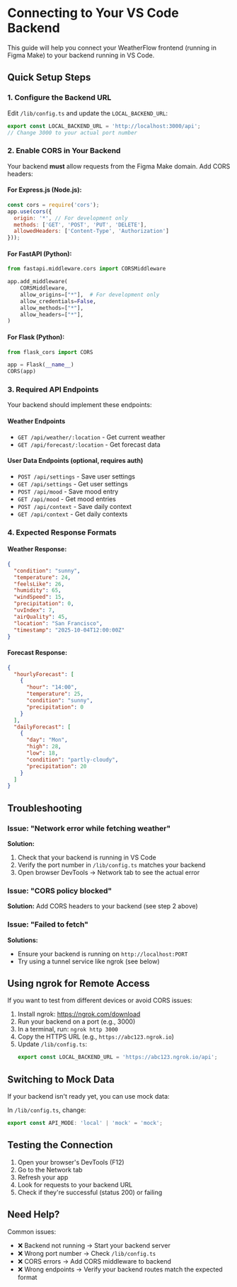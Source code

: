 # Connecting to Your VS Code Backend

This guide will help you connect your WeatherFlow frontend (running in Figma Make) to your backend running in VS Code.

## Quick Setup Steps

### 1. Configure the Backend URL

Edit `/lib/config.ts` and update the `LOCAL_BACKEND_URL`:

```typescript
export const LOCAL_BACKEND_URL = 'http://localhost:3000/api';
// Change 3000 to your actual port number
```

### 2. Enable CORS in Your Backend

Your backend **must** allow requests from the Figma Make domain. Add CORS headers:

#### For Express.js (Node.js):
```javascript
const cors = require('cors');
app.use(cors({
  origin: '*', // For development only
  methods: ['GET', 'POST', 'PUT', 'DELETE'],
  allowedHeaders: ['Content-Type', 'Authorization']
}));
```

#### For FastAPI (Python):
```python
from fastapi.middleware.cors import CORSMiddleware

app.add_middleware(
    CORSMiddleware,
    allow_origins=["*"],  # For development only
    allow_credentials=False,
    allow_methods=["*"],
    allow_headers=["*"],
)
```

#### For Flask (Python):
```python
from flask_cors import CORS

app = Flask(__name__)
CORS(app)
```

### 3. Required API Endpoints

Your backend should implement these endpoints:

#### Weather Endpoints
- `GET /api/weather/:location` - Get current weather
- `GET /api/forecast/:location` - Get forecast data

#### User Data Endpoints (optional, requires auth)
- `POST /api/settings` - Save user settings
- `GET /api/settings` - Get user settings
- `POST /api/mood` - Save mood entry
- `GET /api/mood` - Get mood entries
- `POST /api/context` - Save daily context
- `GET /api/context` - Get daily contexts

### 4. Expected Response Formats

#### Weather Response:
```json
{
  "condition": "sunny",
  "temperature": 24,
  "feelsLike": 26,
  "humidity": 65,
  "windSpeed": 15,
  "precipitation": 0,
  "uvIndex": 7,
  "airQuality": 45,
  "location": "San Francisco",
  "timestamp": "2025-10-04T12:00:00Z"
}
```

#### Forecast Response:
```json
{
  "hourlyForecast": [
    {
      "hour": "14:00",
      "temperature": 25,
      "condition": "sunny",
      "precipitation": 0
    }
  ],
  "dailyForecast": [
    {
      "day": "Mon",
      "high": 28,
      "low": 18,
      "condition": "partly-cloudy",
      "precipitation": 20
    }
  ]
}
```

## Troubleshooting

### Issue: "Network error while fetching weather"

**Solution:** 
1. Check that your backend is running in VS Code
2. Verify the port number in `/lib/config.ts` matches your backend
3. Open browser DevTools → Network tab to see the actual error

### Issue: "CORS policy blocked"

**Solution:** Add CORS headers to your backend (see step 2 above)

### Issue: "Failed to fetch"

**Solutions:**
- Ensure your backend is running on `http://localhost:PORT`
- Try using a tunnel service like ngrok (see below)

## Using ngrok for Remote Access

If you want to test from different devices or avoid CORS issues:

1. Install ngrok: https://ngrok.com/download
2. Run your backend on a port (e.g., 3000)
3. In a terminal, run: `ngrok http 3000`
4. Copy the HTTPS URL (e.g., `https://abc123.ngrok.io`)
5. Update `/lib/config.ts`:
   ```typescript
   export const LOCAL_BACKEND_URL = 'https://abc123.ngrok.io/api';
   ```

## Switching to Mock Data

If your backend isn't ready yet, you can use mock data:

In `/lib/config.ts`, change:
```typescript
export const API_MODE: 'local' | 'mock' = 'mock';
```

## Testing the Connection

1. Open your browser's DevTools (F12)
2. Go to the Network tab
3. Refresh your app
4. Look for requests to your backend URL
5. Check if they're successful (status 200) or failing

## Need Help?

Common issues:
- ❌ Backend not running → Start your backend server
- ❌ Wrong port number → Check `/lib/config.ts`
- ❌ CORS errors → Add CORS middleware to backend
- ❌ Wrong endpoints → Verify your backend routes match the expected format